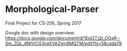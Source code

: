 # Morphological-Parser
Final Project for CS-256, Spring 2017

Google doc with design overview: 
https://docs.google.com/document/d/1Eid27_Qt_OGsK--Sm_ZQL_4NlVlCG3ceEVAZwn8MQTM/edit?ts=58cada78
